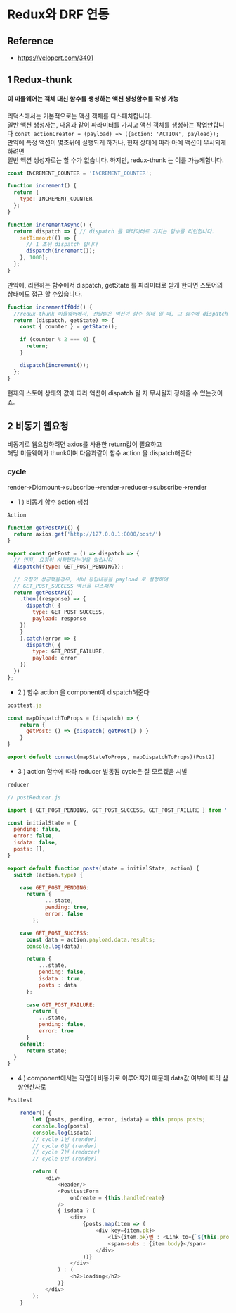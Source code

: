 # Redux와 DRF 연동

## Reference
- https://velopert.com/3401

## 1 Redux-thunk

#### 이 미들웨어는 객체 대신 함수를 생성하는 액션 생성함수를 작성 가능
리덕스에서는 기본적으로는 액션 객체를 디스패치합니다. <br/>
일반 액션 생성자는, 다음과 같이 파라미터를 가지고 액션 객체를 생성하는 작업만합니다
`const actionCreator = (payload) => ({action: 'ACTION', payload});`
<br/>
만약에 특정 액션이 몇초뒤에 실행되게 하거나, 현재 상태에 따라 아예 액션이 무시되게 하려면<br/>
일반 액션 생성자로는 할 수가 없습니다. 하지만, redux-thunk 는 이를 가능케합니다.
```javascript
const INCREMENT_COUNTER = 'INCREMENT_COUNTER';

function increment() {
  return {
    type: INCREMENT_COUNTER
  };
}

function incrementAsync() {
  return dispatch => { // dispatch 를 파라미터로 가지는 함수를 리턴합니다.
    setTimeout(() => {
      // 1 초뒤 dispatch 합니다
      dispatch(increment());
    }, 1000);
  };
}
```
만약에, 리턴하는 함수에서 dispatch, getState 를 파라미터로 받게 한다면 스토어의 상태에도 접근 할 수있습니다. 
```javascript
function incrementIfOdd() {
  //redux-thunk 미들웨어에서, 전달받은 액션이 함수 형태 일 때, 그 함수에 dispatch 와 getState 를 넣어서 실행
  return (dispatch, getState) => {
    const { counter } = getState();

    if (counter % 2 === 0) {
      return;
    }

    dispatch(increment());
  };
}
```
현재의 스토어 상태의 값에 따라 액션이 dispatch 될 지 무시될지 정해줄 수 있는것이죠.

## 2 비동기 웹요청
비동기로 웹요청하려면 axios를 사용한 return값이 필요하고 <br/>
해당 미들웨어가 thunk이며 다음과같이 함수 action 을 dispatch해준다
### cycle
render->Didmount->subscribe->render->reducer->subscribe->render<br/>

- 1 ) 비동기 함수 action 생성
```javascript
Action

function getPostAPI() {
  return axios.get('http://127.0.0.1:8000/post/')
}

export const getPost = () => dispatch => {
  // 먼저, 요청이 시작했다는것을 알립니다
  dispatch({type: GET_POST_PENDING});

  // 요청이 성공했을경우, 서버 응답내용을 payload 로 설정하여
  // GET_POST_SUCCESS 액션을 디스패치
  return getPostAPI()
    .then((response) => {
      dispatch( {
        type: GET_POST_SUCCESS,
        payload: response
    })
    }
    ).catch(error => {
      dispatch( {
        type: GET_POST_FAILURE,
        payload: error
    })
  })
};

```
- 2 ) 함수 action 을 component에 dispatch해준다
```javascript
posttest.js

const mapDispatchToProps = (dispatch) => {  
    return {
      getPost: () => {dispatch( getPost() ) }
    }
}

export default connect(mapStateToProps, mapDispatchToProps)(Post2)
```
- 3 ) action 함수에 따라 reducer 발동됨 cycle은 잘 모르겠음 시발
```javascript
reducer

// postReducer.js

import { GET_POST_PENDING, GET_POST_SUCCESS, GET_POST_FAILURE } from '../actions/types';

const initialState = {
  pending: false,
  error: false,
  isdata: false,
  posts: [],
}

export default function posts(state = initialState, action) {
  switch (action.type) {

    case GET_POST_PENDING:
      return {
            ...state,
            pending: true,
            error: false
        };

    case GET_POST_SUCCESS:
      const data = action.payload.data.results;
      console.log(data);

      return {
          ...state,
          pending: false,
          isdata : true,
          posts : data
      };
    
      case GET_POST_FAILURE:
        return {
          ...state,
          pending: false,
          error: true
      }
    default:
      return state;
  }
}
```
- 4 ) component에서는 작업이 비동기로 이루어지기 때문에 data값 여부에 따라 삼항연산자로  
```javascript
Posttest

    render() {
        let {posts, pending, error, isdata} = this.props.posts;
        console.log(posts)
        console.log(isdata)
        // cycle 1번 (render)
        // cycle 6번 (render)
        // cycle 7번 (reducer)
        // cycle 9번 (render)

        return (
            <div> 
                <Header/>
                <PosttestForm
                    onCreate = {this.handleCreate}
                />
                { isdata ? (
                    <div>
                        {posts.map(item => (
                            <div key={item.pk}>
                                <li>{item.pk}번 : <Link to={`${this.props.match.path}/${item.pk}`}>Title : {item.title}</Link></li>
                                <span>subs : {item.body}</span>
                            </div>
                        ))}
                    </div>
                ) : (
                    <h2>loading</h2>
                )}
            </div>
        );
    }
```
